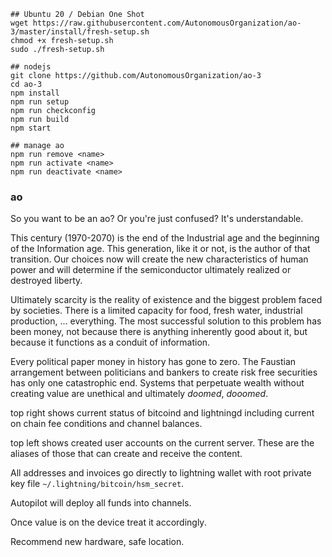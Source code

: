 ```
## Ubuntu 20 / Debian One Shot
wget https://raw.githubusercontent.com/AutonomousOrganization/ao-3/master/install/fresh-setup.sh
chmod +x fresh-setup.sh
sudo ./fresh-setup.sh

## nodejs
git clone https://github.com/AutonomousOrganization/ao-3
cd ao-3
npm install
npm run setup
npm run checkconfig
npm run build
npm start

## manage ao
npm run remove <name>
npm run activate <name>
npm run deactivate <name>
```

### ao

So you want to be an ao? Or you're just confused? It's understandable.

This century (1970-2070) is the end of the Industrial age and the beginning of the Information age. This generation, like it or not, is the author of that transition. Our choices now will create the new characteristics of human power and will determine if the semiconductor ultimately realized or destroyed liberty.  

Ultimately scarcity is the reality of existence and the biggest problem faced by societies. There is a limited capacity for food, fresh water, industrial production, ... everything. The most successful solution to this problem has been money, not because there is anything inherently good about it, but because it functions as a conduit of information.  

Every political paper money in history has gone to zero. The Faustian arrangement between politicians and bankers to create risk free securities has only one catastrophic end. Systems that perpetuate wealth without creating value are unethical and ultimately *doomed*, *dooomed*.  

top right shows current status of bitcoind and lightningd including current on chain fee conditions and channel balances.

top left shows created user accounts on the current server. These are the aliases of those that can create and receive the content.

All addresses and invoices go directly to lightning wallet with root private key file `~/.lightning/bitcoin/hsm_secret`.

Autopilot will deploy all funds into channels.  

Once value is on the device treat it accordingly.

Recommend new hardware, safe location.  
